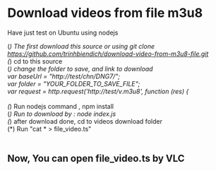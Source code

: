 # Download videos from file m3u8

Have just test on Ubuntu using nodejs <br>

(*) The first download this source or using git clone https://github.com/trinhbiendich/download-video-from-m3u8-file.git <br>
(*) cd to this source <br>
(*) change the folder to save, and link to download <br>
var baseUrl = "http://test/chn/DNG7/"; <br>
var folder = "YOUR_FOLDER_TO_SAVE_FILE"; <br>
var request = http.request('http://test/v.m3u8', function (res) { <br> <br>
(*) Run nodejs command , npm install <br>
(*) Run to download by : node index.js <br>
(*) after download done, cd to videos download folder <br>
(*) Run "cat * > file_video.ts" <br> <br>

## Now, You can open file_video.ts by VLC
